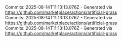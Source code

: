 Commits: 2025-08-14T11:13:13.076Z - Generated via https://github.com/marketplace/actions/artificial-grass
<br>
Commits: 2025-08-14T11:13:13.076Z - Generated via https://github.com/marketplace/actions/artificial-grass
<br>
Commits: 2025-08-14T11:13:13.076Z - Generated via https://github.com/marketplace/actions/artificial-grass
<br>
